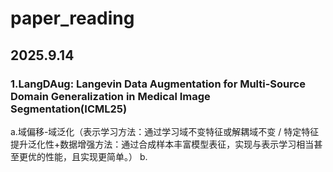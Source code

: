 # paper_reading
## 2025.9.14
### 1.LangDAug: Langevin Data Augmentation for Multi-Source Domain Generalization in Medical Image Segmentation(ICML25)
a.域偏移-域泛化（表示学习方法：通过学习域不变特征或解耦域不变 / 特定特征提升泛化性+数据增强方法：通过合成样本丰富模型表征，实现与表示学习相当甚至更优的性能，且实现更简单。）
b.
